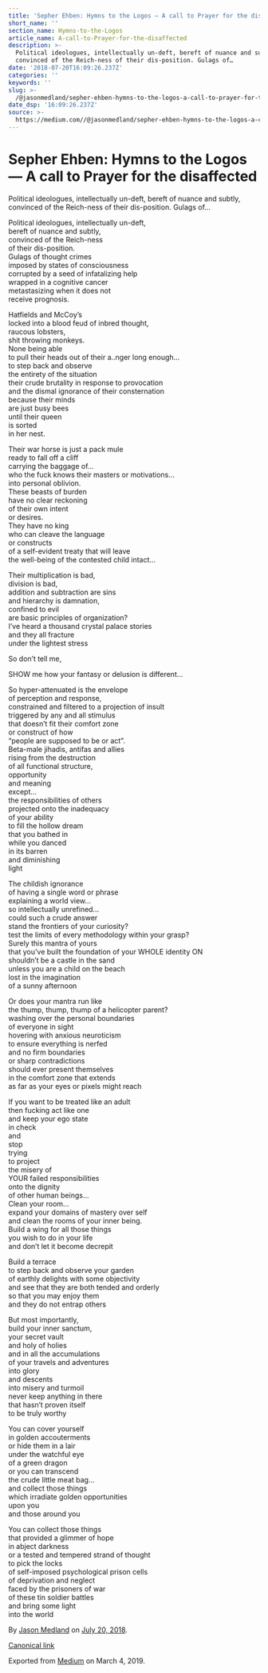 ```yaml
---
title: 'Sepher Ehben: Hymns to the Logos — A call to Prayer for the disaffected'
short_name: ''
section_name: Hymns-to-the-Logos
article_name: A-call-to-Prayer-for-the-disaffected
description: >-
  Political ideologues, intellectually un-deft, bereft of nuance and subtly,
  convinced of the Reich-ness of their dis-position. Gulags of…
date: '2018-07-20T16:09:26.237Z'
categories: ''
keywords: ''
slug: >-
  /@jasonmedland/sepher-ehben-hymns-to-the-logos-a-call-to-prayer-for-the-disaffected-9daeed8a2904
date_dsp: '16:09:26.237Z'
source: >-
  https://medium.com//@jasonmedland/sepher-ehben-hymns-to-the-logos-a-call-to-prayer-for-the-disaffected-9daeed8a2904
---
```


# Sepher Ehben: Hymns to the Logos — A call to Prayer for the disaffected

Political ideologues, intellectually un-deft, bereft of nuance and subtly, convinced of the Reich-ness of their dis-position. Gulags of…

Political ideologues, intellectually un-deft,   
bereft of nuance and subtly,   
convinced of the Reich-ness   
of their dis-position.   
Gulags of thought crimes   
imposed by states of consciousness   
corrupted by a seed of infatalizing help   
wrapped in a cognitive cancer   
metastasizing when it does not   
receive prognosis.

Hatfields and McCoy’s   
locked into a blood feud of inbred thought,   
raucous lobsters,   
shit throwing monkeys.   
None being able   
to pull their heads out of their a..nger long enough…  
to step back and observe   
the entirety of the situation   
their crude brutality in response to provocation   
and the dismal ignorance of their consternation   
because their minds   
are just busy bees   
until their queen   
is sorted  
in her nest.

Their war horse is just a pack mule   
ready to fall off a cliff   
carrying the baggage of…  
who the fuck knows their masters or motivations…   
into personal oblivion.   
These beasts of burden   
have no clear reckoning   
of their own intent   
or desires.   
They have no king   
who can cleave the language   
or constructs   
of a self-evident treaty that will leave   
the well-being of the contested child intact…

Their multiplication is bad,   
division is bad,   
addition and subtraction are sins   
and hierarchy is damnation,   
confined to evil   
are basic principles of organization?   
I’ve heard a thousand crystal palace stories   
and they all fracture   
under the lightest stress

So don’t tell me,

SHOW me how your fantasy or delusion is different…

So hyper-attenuated is the envelope   
of perception and response,   
constrained and filtered to a projection of insult   
triggered by any and all stimulus   
that doesn’t fit their comfort zone   
or construct of how   
“people are supposed to be or act”.   
Beta-male jihadis, antifas and allies   
rising from the destruction   
of all functional structure,   
opportunity   
and meaning   
except…  
the responsibilities of others   
projected onto the inadequacy   
of your ability   
to fill the hollow dream   
that you bathed in   
while you danced   
in its barren   
and diminishing   
light

The childish ignorance   
of having a single word or phrase   
explaining a world view…  
so intellectually unrefined…  
could such a crude answer   
stand the frontiers of your curiosity?   
test the limits of every methodology within your grasp?   
Surely this mantra of yours   
that you’ve built the foundation of your WHOLE identity ON   
shouldn’t be a castle in the sand   
unless you are a child on the beach   
lost in the imagination   
of a sunny afternoon

Or does your mantra run like   
the thump, thump, thump of a helicopter parent?  
washing over the personal boundaries   
of everyone in sight   
hovering with anxious neuroticism   
to ensure everything is nerfed   
and no firm boundaries   
or sharp contradictions   
should ever present themselves   
in the comfort zone that extends   
as far as your eyes or pixels might reach

If you want to be treated like an adult   
then fucking act like one   
and keep your ego state   
in check   
and   
stop   
trying   
to project   
the misery of   
YOUR failed responsibilities   
onto the dignity   
of other human beings…  
Clean your room…  
expand your domains of mastery over self   
and clean the rooms of your inner being.   
Build a wing for all those things   
you wish to do in your life   
and don’t let it become decrepit

Build a terrace   
to step back and observe your garden   
of earthly delights with some objectivity   
and see that they are both tended and orderly   
so that you may enjoy them   
and they do not entrap others

But most importantly,   
build your inner sanctum,   
your secret vault   
and holy of holies   
and in all the accumulations   
of your travels and adventures   
into glory   
and descents   
into misery and turmoil   
never keep anything in there   
that hasn’t proven itself   
to be truly worthy

You can cover yourself   
in golden accouterments   
or hide them in a lair   
under the watchful eye   
of a green dragon   
or you can transcend   
the crude little meat bag…  
and collect those things   
which irradiate golden opportunities   
upon you   
and those around you

You can collect those things   
that provided a glimmer of hope   
in abject darkness   
or a tested and tempered strand of thought   
to pick the locks   
of self-imposed psychological prison cells   
of deprivation and neglect   
faced by the prisoners of war   
of these tin soldier battles  
and bring some light   
into the world

By [Jason Medland](https://medium.com/@jasonmedland) on [July 20, 2018](https://medium.com/p/9daeed8a2904).

[Canonical link](https://medium.com/@jasonmedland/sepher-ehben-hymns-to-the-logos-a-call-to-prayer-for-the-disaffected-9daeed8a2904)

Exported from [Medium](https://medium.com) on March 4, 2019.